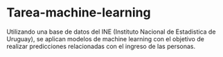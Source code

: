# Tarea-machine-learning

Utilizando una base de datos del INE (Instituto Nacional de Estadistica de Uruguay), se aplican modelos de machine learning con el objetivo de realizar predicciones relacionadas con el ingreso de las personas. 
